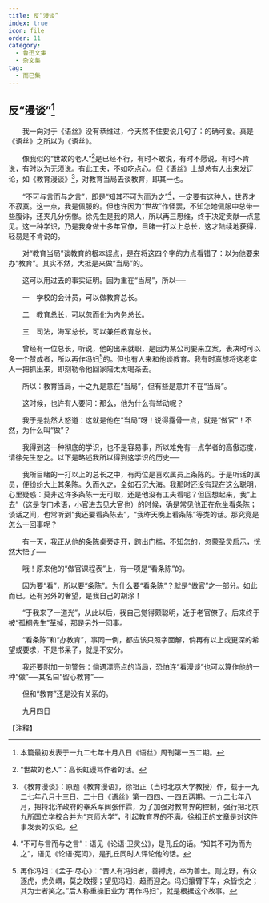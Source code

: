 ```yaml
---
title: 反“漫谈”
index: true
icon: file
order: 11
category:
  - 鲁迅文集
  - 杂文集
tag:  
  - 而已集
---
```


## 反“漫谈”[^①]

　　我一向对于《语丝》没有恭维过，今天熬不住要说几句了：的确可爱。真是《语丝》之所以为《语丝》。

　　像我似的“世故的老人”[^②]是已经不行，有时不敢说，有时不愿说，有时不肯说，有时以为无须说。有此工夫，不如吃点心。但《语丝》上却总有人出来发迂论，如《教育漫谈》[^③]，对教育当局去谈教育，即其一也。

　　“不可与言而与之言”，即是“知其不可为而为之”[^④]，一定要有这种人，世界才不寂寞。这一点，我是佩服的。但也许因为“世故”作怪罢，不知怎地佩服中总带一些腹诽，还夹几分伤惨。徐先生是我的熟人，所以再三思维，终于决定贡献一点意见。这一种学识，乃是我身做十多年官僚，目睹一打以上总长，这才陆续地获得，轻易是不肯说的。

　　对“教育当局”谈教育的根本误点，是在将这四个字的力点看错了：以为他要来办“教育”。其实不然，大抵是来做“当局”的。

　　这可以用过去的事实证明。因为重在“当局”，所以──

　　一　学校的会计员，可以做教育总长。

　　二　教育总长，可以忽而化为内务总长。

　　三　司法，海军总长，可以兼任教育总长。

　　曾经有一位总长，听说，他的出来就职，是因为某公司要来立案，表决时可以多一个赞成者，所以再作冯妇[^⑤]的。但也有人来和他谈教育。我有时真想将这老实人一把抓出来，即刻勒令他回家陪太太喝茶去。

　　所以：教育当局，十之九是意在“当局”，但有些是意并不在“当局”。

　　这时候，也许有人要问：那么，他为什么有举动呢？

　　我于是勃然大怒道：这就是他在“当局”呀！说得露骨一点，就是“做官”！不然，为什么叫“做”？

　　我得到这一种彻底的学识，也不是容易事，所以难免有一点学者的高傲态度，请徐先生恕之。以下是略述我所以得到这学识的历史──

　　我所目睹的一打以上的总长之中，有两位是喜欢属员上条陈的。于是听话的属员，便纷纷大上其条陈。久而久之，全如石沉大海。我那时还没有现在这么聪明，心里疑惑：莫非这许多条陈一无可取，还是他没有工夫看呢？但回想起来，我“上去”（这是专门术语，小官进去见大官也）的时候，确是常见他正在危坐看条陈；谈话之间，也常听到“我还要看条陈去”，“我昨天晚上看条陈”等类的话。那究竟是怎么一回事呢？

　　有一天，我正从他的条陈桌旁走开，跨出门槛，不知怎的，忽蒙圣灵启示，恍然大悟了──

　　哦！原来他的“做官课程表”上，有一项是“看条陈”的。

　　因为要“看”，所以要“条陈”。为什么要“看条陈”？就是“做官”之一部分。如此而已。还有另外的奢望，是我自己的胡涂！

　　“于我来了一道光”，从此以后，我自己觉得颇聪明，近于老官僚了。后来终于被“孤桐先生”革掉，那是另外一回事。

　　“看条陈”和“办教育”，事同一例，都应该只照字面解，倘再有以上或更深的希望或要求，不是书呆子，就是不安分。

　　我还要附加一句警告：倘遇漂亮点的当局，恐怕连“看漫谈”也可以算作他的一种“做”──其名曰“留心教育”──

　　但和“教育”还是没有关系的。

　　九月四日

【注释】

[^①]:本篇最初发表于一九二七年十月八日《语丝》周刊第一五二期。

[^②]:“世故的老人”：高长虹谩骂作者的话。

[^③]:《教育漫谈》：原题《教育漫语》，徐祖正（当时北京大学教授）作，载于一九二七年八月十三日、二十日《语丝》第一四四、一四五两期。一九二七年八月，把持北洋政府的奉系军阀张作霖，为了加强对教育界的控制，强行把北京九所国立学校合并为“京师大学”，引起教育界的不满。徐祖正的文章是对这件事发表的议论。

[^④]:“不可与言而与之言”：语见《论语·卫灵公》，是孔丘的话。“知其不可为而为之”，语见《论语·宪问》，是孔丘同时人评论他的话。

[^⑤]:再作冯妇：《孟子·尽心》：“晋人有冯妇者，善搏虎，卒为善士。则之野，有众逐虎，虎负嵎，莫之敢撄；望见冯妇，趋而迎之。冯妇攘臂下车，众皆悦之；其为士者笑之。”后人称重操旧业为“再作冯妇”，就是根据这个故事。
